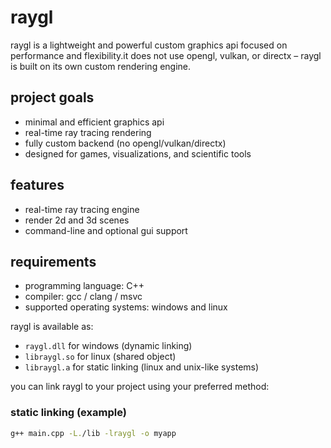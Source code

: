 # raygl

raygl is a lightweight and powerful custom graphics api focused on performance and flexibility.it does not use opengl, vulkan, or directx – raygl is built on its own custom rendering engine.

## project goals

- minimal and efficient graphics api
- real-time ray tracing rendering
- fully custom backend (no opengl/vulkan/directx)
- designed for games, visualizations, and scientific tools

## features

- real-time ray tracing engine
- render 2d and 3d scenes
- command-line and optional gui support

## requirements

- programming language: C++
- compiler: gcc / clang / msvc
- supported operating systems: windows and linux

raygl is available as:

- `raygl.dll` for windows (dynamic linking)
- `libraygl.so` for linux (shared object)
- `libraygl.a` for static linking (linux and unix-like systems)

you can link raygl to your project using your preferred method:

### static linking (example)

```bash
g++ main.cpp -L./lib -lraygl -o myapp
